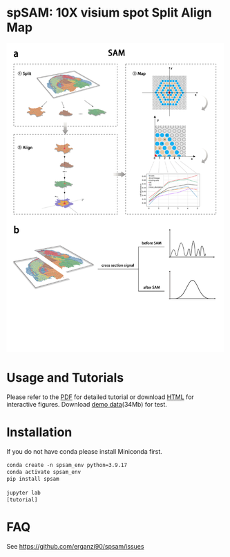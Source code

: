 # spSAM: 10X visium **sp**ot **S**plit **A**lign **M**ap
![spsam](https://github.com/erganzi90/spsam/blob/main/docs/images/figure1.jpg)
# Usage and Tutorials
Please refer to the 
[PDF](https://github.com/erganzi90/spsam/blob/main/docs/spsam_tutorial.pdf) for detailed tutorial or download [HTML](https://github.com/erganzi90/spsam/tree/main/docs) for interactive figures. Download [demo data](https://drive.usercontent.google.com/download?id=16EJgF5yLAnJvadusFoOkRVGpTAgmtmZ_&export=download&authuser=0)(34Mb) for test.
# Installation
If you do not have conda please install Miniconda first.  
```
conda create -n spsam_env python=3.9.17
conda activate spsam_env
pip install spsam

jupyter lab
[tutorial]
```
# FAQ
See https://github.com/erganzi90/spsam/issues
